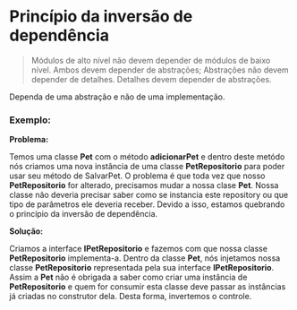 # Princípio da inversão de dependência

> Módulos de alto nível não devem depender de módulos de baixo nível. Ambos devem depender de abstrações; Abstrações não devem depender de detalhes. Detalhes devem depender de abstrações.

Dependa de uma abstração e não de uma implementação.

### Exemplo:

**Problema:**

Temos uma classe **Pet** com o método **adicionarPet** e dentro deste metódo nós criamos uma nova instância de uma classe **PetRepositorio** para poder usar seu método de SalvarPet. O problema é que toda vez que nosso **PetRepositorio** for alterado, precisamos mudar a nossa clase **Pet**. Nossa classe não deveria precisar saber como se instancia este repository ou que tipo de parâmetros ele deveria receber. Devido a isso, estamos quebrando o princípio da inversão de dependência.

**Solução:**

Criamos a interface **IPetRepositorio** e fazemos com que nossa classe **PetRepositorio** implementa-a. Dentro da classe **Pet**, nós injetamos nossa classe **PetRepositorio** representada pela sua interface **IPetRepositorio**. Assim a **Pet** não é obrigada a saber como criar uma instância de **PetRepositorio** e quem for consumir esta classe deve passar as instâncias já criadas no construtor dela. Desta forma, invertemos o controle.